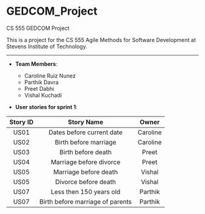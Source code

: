 # GEDCOM_Project
CS 555 GEDCOM Project

This is a project for the CS 555 Agile Methods for Software Development at Stevens Institute of Technology.

---

- **Team Members**:

  - Caroline Ruiz Nunez
  - Parthik Davra
  - Preet Dabhi
  - Vishal Kuchadi

- **User stories for sprint 1**:

|Story ID|Story Name|Owner|
|:---:|:---:|:---:|
|US01|Dates before current date|Caroline|
|US02|Birth before marriage|Caroline|
|US03|Birth before death|Preet|
|US04|Marriage before divorce|Preet|
|US05|Marriage before death|Vishal|
|US05|Divorce before death|Vishal|
|US07|Less then 150 years old|Parthik|
|US07|Birth before marriage of parents|Parthik|
